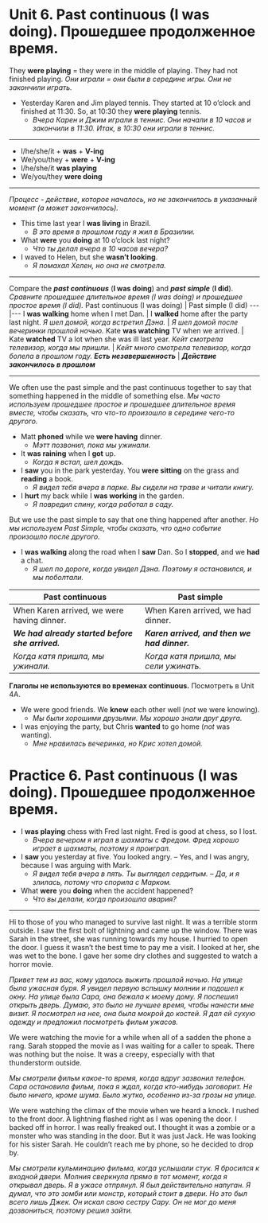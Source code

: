 # Unit 6. Past continuous (I was doing). Прошедшее продолженное время.
They __were playing__ = they were in the middle of playing. They had not finished playing. *Они играли = они были в середине игры. Они не закончили играть.*
- Yesterday Karen and Jim played tennis. They started at 10 o’clock and finished at 11:30. So, at 10:30 they __were playing__ tennis.
    - *Вчера Карен и Джим играли в теннис. Они начали в 10 часов и закончили в 11:30. Итак, в 10:30 они играли в теннис.*

---
- I/he/she/it + __was__ + __V-ing__
- We/you/they + __were__ + __V-ing__
- I/he/she/it __was playing__
- We/you/they __were doing__
---
*Процесс - действие, которое началось, но не закончилось в указанный момент (а может закончилось).*
- This time last year I __was living__ in Brazil.
    - *В это время в прошлом году я жил в Бразилии.*
- What __were__ you __doing__ at 10 o’clock last night?
    - *Что ты делал вчера в 10 часов вечера?*
- I waved to Helen, but she __wasn’t looking__.
    - *Я помахал Хелен, но она не смотрела.*

---
Compare the __*past continuous*__ (__I was doing__) and __*past simple*__ (__I did__). *Сравните прошедшее длительное время (I was doing) и прошедшее простое время (I did).*
Past continuous (I was doing) | Past simple (I did)
---|---
I __was walking__ home when I met Dan. | I __walked__ home after the party last night.
*Я шел домой, когда встретил Дэна.* | *Я шел домой после вечеринки прошлой ночью.*
Kate __was watching__ TV when we arrived. | Kate __watched__ TV a lot when she was ill last year.
*Кейт смотрела телевизор, когда мы пришли.* | *Кейт много смотрела телевизор, когда болела в прошлом году.*
*__Есть незавершенность__* | *__Действие закончилось в прошлом__*

---
We often use the past simple and the past continuous together to say that something happened in the middle of something else. *Мы часто используем прошедшее простое и прошедшее длительное время вместе, чтобы сказать, что что-то произошло в середине чего-то другого.*
- Matt __phoned__ while we __were having__ dinner.
    - *Мэтт позвонил, пока мы ужинали.*
- It __was raining__ when I __got__ up.
    - *Когда я встал, шел дождь.*
- I __saw__ you in the park yesterday. You __were sitting__ on the grass and __reading__ a book.
    - *Я видел тебя вчера в парке. Вы сидели на траве и читали книгу.*
- I __hurt__ my back while I __was working__ in the garden.
    - *Я повредил спину, когда работал в саду.*

But we use the past simple to say that one thing happened after another. *Но мы используем Past Simple, чтобы сказать, что одно событие произошло после другого.*
- I __was walking__ along the road when I __saw__ Dan. So I __stopped__, and we __had__ a chat.
    - *Я шел по дороге, когда увидел Дэна. Поэтому я остановился, и мы поболтали.*

Past continuous | Past simple
---|---
When Karen arrived, we were having dinner. | When Karen arrived, we had dinner.
*__We had already started before she arrived.__* | *__Karen arrived, and then we had dinner.__*
*Когда катя пришла, мы ужинали.* | *Когда катя пришла, мы сели ужинать.*


__Глаголы не используются во временах continuous.__ Посмотреть в Unit 4A.
- We were good friends. We __knew__ each other well (*not* we were knowing).
    - *Мы были хорошими друзьями. Мы хорошо знали друг друга.*
- I was enjoying the party, but Chris __wanted__ to go home (*not* was wanting).
    - *Мне нравилась вечеринка, но Крис хотел домой.*

# Practice 6. Past continuous (I was doing). Прошедшее продолженное время.

- I __was playing__ chess with Fred last night. Fred is good at chess, so I lost. 
    - *Вчера вечером я играл в шахматы с Фредом. Фред хорошо играет в шахматы, поэтому я проиграл.*
- I __saw__ you yesterday at five. You looked angry. – Yes, and I was angry, because I was arguing with Mark. 
    - *Я видел тебя вчера в пять. Ты выглядел сердитым. – Да, и я злилась, потому что спорила с Марком.*
- What __were__ you __doing__ when the accident happened?
    - *Что вы делали, когда произошла авария?*

---
Hi to those of you who managed to survive last night. It was a terrible storm outside. I saw the first bolt of lightning and came up the window. There was Sarah in the street, she was running towards my house. I hurried to open the door. I guess it wasn’t the best time to pay me a visit. I looked at her, she was wet to the bone. I gave her some dry clothes and suggested to watch a horror movie.

*Привет тем из вас, кому удалось выжить прошлой ночью. На улице была ужасная буря. Я увидел первую вспышку молнии и подошел к окну. На улице была Сара, она бежала к моему дому. Я поспешил открыть дверь. Думаю, это было не лучшее время, чтобы нанести мне визит. Я посмотрел на нее, она была мокрой до костей. Я дал ей сухую одежду и предложил посмотреть фильм ужасов.*

We were watching the movie for a while when all of a sadden the phone a rang. Sarah stopped the movie as I was waiting for a caller to speak. There was nothing but the noise. It was a creepy, especially with that thunderstorm outside.

*Мы смотрели фильм какое-то время, когда вдруг зазвонил телефон. Сара остановила фильм, пока я ждал, когда кто-нибудь заговорит. Не было ничего, кроме шума. Было жутко, особенно из-за грозы на улице.*

We were watching the climax of the movie when we heard a knock. I rushed to the front door. A lightning flashed right as I was opening the door. I backed off in horror. I was really freaked out. I thought it was a zombie or a monster who was standing in the door. But it was just Jack. He was looking for his sister Sarah. He couldn’t reach me by phone, so he decided to drop by.

*Мы смотрели кульминацию фильма, когда услышали стук. Я бросился к входной двери. Молния сверкнула прямо в тот момент, когда я открывал дверь. Я в ужасе отпрянул. Я был действительно напуган. Я думал, что это зомби или монстр, который стоит в двери. Но это был всего лишь Джек. Он искал свою сестру Сару. Он не мог до меня дозвониться, поэтому решил зайти.*
